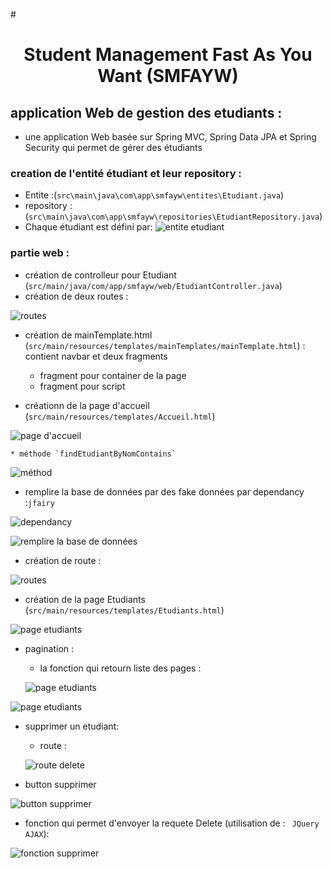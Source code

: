#<h1 align="center">Student Management Fast As You Want (SMFAYW)</u>

## application Web de gestion des etudiants :
   * une application Web basée sur Spring MVC, Spring Data JPA et Spring Security qui permet de gérer des étudiants


###   creation de l'entité étudiant et leur repository :
   * Entite :(`src\main\java\com\app\smfayw\entites\Etudiant.java`)
   * repository : (`src\main\java\com\app\smfayw\repositories\EtudiantRepository.java`)
   * Chaque étudiant est défini par:
   ![entite etudiant](rapportImg/img1.png)



### partie web :
   * création de controlleur pour Etudiant (`src/main/java/com/app/smfayw/web/EtudiantController.java`)
   * création de deux routes :
   
   ![routes](rapportImg/img2.png)

   * création de mainTemplate.html (`src/main/resources/templates/mainTemplates/mainTemplate.html`) : contient navbar et deux fragments
     * fragment pour container de la page
     * fragment pour script
     
   * créationn de la page d'accueil (`src/main/resources/templates/Accueil.html`)
   
   ![page d'accueil](rapportImg/img3.png)
   
    * méthode `findEtudiantByNomContains`
   
   ![méthod](rapportImg/img4.png)

   * remplire la base de données par des fake données par dependancy :`jfairy`

   ![dependancy](rapportImg/img8.png)
   
   ![remplire la base de données](rapportImg/img7.png)

   * création de route :
   
   ![routes](rapportImg/img5.png)


   * création de la page Etudiants (`src/main/resources/templates/Etudiants.html`)

   ![page etudiants](rapportImg/img6.png)


   * pagination :
     * la fonction qui retourn liste des pages :
     
      ![page etudiants](rapportImg/img10.png)
   
   ![page etudiants](rapportImg/img9.png)


   * supprimer un etudiant:
     * route :

     ![route delete](rapportImg/img11.png)    
      
   * button supprimer

   ![button supprimer](rapportImg/img12.png)

   * fonction qui permet d'envoyer la requete Delete (utilisation de : ` JQuery AJAX`):

   ![fonction supprimer](rapportImg/img13.png)
